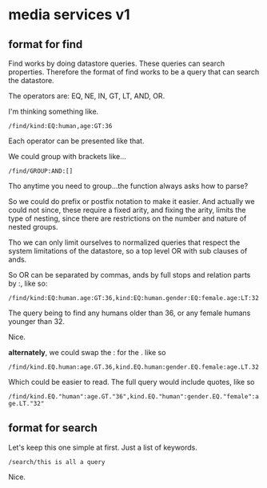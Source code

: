 # media services v1

## format for find

Find works by doing datastore queries. These queries can search properties. Therefore the format of find works to be a query that can search the datastore.

The operators are: EQ, NE, IN, GT, LT, AND, OR.

I'm thinking something like. 

`/find/kind:EQ:human,age:GT:36`

Each operator can be presented like that. 

We could group with brackets like...

`/find/GROUP:AND:[]`

Tho anytime you need to group...the function always asks how to parse?

So we could do prefix or postfix notation to make it easier. And actually we could not since, these require a fixed arity, and fixing the arity, limits the type of nesting, since there are restrictions on the number and nature of nested groups.

Tho we can only limit ourselves to normalized queries that respect the system limitations of the datastore, so a top level OR with sub clauses of ands. 

So OR can be separated by commas, ands by full stops and relation parts by :, like so:

`/find/kind:EQ:human.age:GT:36,kind:EQ:human.gender:EQ:female.age:LT:32`

The query being to find any humans older than 36, or any female humans younger than 32. 

Nice. 

**alternately**, we could swap the : for the . like so 

`/find/kind.EQ.human:age.GT.36,kind.EQ.human:gender.EQ.female:age.LT.32`

Which could be easier to read. The full query would include quotes, like so

`/find/kind.EQ."human":age.GT."36",kind.EQ."human":gender.EQ."female":age.LT."32"`

## format for search

Let's keep this one simple at first. Just a list of keywords. 

`/search/this is all a query`

Nice.

